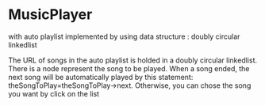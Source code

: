 # MusicPlayer
with auto playlist implemented by using data structure : doubly circular linkedlist

The URL of songs in the auto playlist is holded in a doubly circular linkedlist. There is a node represent the song to be played. 
When a song ended, the next song will be automatically played by this statement: theSongToPlay=theSongToPlay->next. 
Otherwise, you can chose the song you want by click on the list
